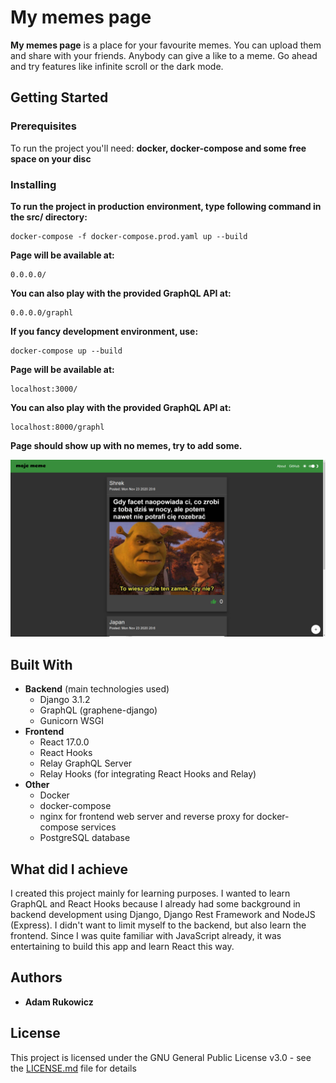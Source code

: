 # My memes page

**My memes page** is a place for your favourite memes. You can upload them and share with your friends. Anybody can give a like to a meme. Go ahead and try features like infinite scroll or the dark mode.

## Getting Started



### Prerequisites

To run the project you'll need: **docker, docker-compose and some free space on your disc**

### Installing



**To run the project in production environment, type following command in the **src/** directory:**
```
docker-compose -f docker-compose.prod.yaml up --build
```

**Page will be available at:**
```
0.0.0.0/
```
**You can also play with the provided GraphQL API at:**
```
0.0.0.0/graphl
```

**If you fancy development environment, use:**
```
docker-compose up --build
```

**Page will be available at:**
```
localhost:3000/
```
**You can also play with the provided GraphQL API at:**
```
localhost:8000/graphl
```

**Page should show up with no memes, try to add some.**

[![moje_meme_page](https://github.com/adamlitz/memes-page/blob/main/src/react_frontend/public/moje_meme_page.png "moje_meme_page")](https://github.com/adamlitz/memes-page/blob/main/src/react_frontend/public/moje_meme_page.png "asd")

## Built With

* **Backend** (main technologies used)
    * Django 3.1.2
    * GraphQL (graphene-django)
    * Gunicorn WSGI
* **Frontend**
    * React 17.0.0
    * React Hooks
    * Relay GraphQL Server
    * Relay Hooks (for integrating React Hooks and Relay)
* **Other**
    * Docker
    * docker-compose
    * nginx for frontend web server and reverse proxy for docker-compose services
    * PostgreSQL database

## What did I achieve

I created this project mainly for learning purposes. I wanted to learn GraphQL and React Hooks because I already had some background in backend development using Django, Django Rest Framework and NodeJS (Express). I didn't want to limit myself to the backend, but also learn the frontend. Since I was quite familiar with JavaScript already, it was entertaining to build this app and learn React this way.

## Authors

* **Adam Rukowicz**

## License

This project is licensed under the GNU General Public License v3.0 - see the [LICENSE.md](LICENSE.md) file for details